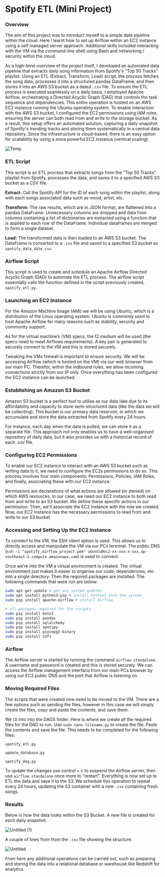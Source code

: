# Spotify ETL (Mini Project)

### Overview

The aim of this project was to introduct myself to a simple data pipeline within the cloud. Here I learnt how to set up Airflow within an EC2 instance using a self managed server approach. Additional skills included interacting with the VM via the command-line shell using Bash and networking / security within the cloud.

As a high-level overview of the project itself, I developed an automated data pipeline that extracts daily song information from Spotify's "Top 50 Tracks" playlist. Using an ETL (Extract, Transform, Load) script, the process fetches the song data, processes it into a structured pandas DataFrame, and then stores it into an AWS S3 bucket as a dated `.csv` file. To ensure the ETL process is executed seamlessly on a daily basis, I employed Apache Airflow, orchestrating a Directed Acyclic Graph (DAG) that controls the task sequence and dependencies. This entire operation is hosted on an AWS EC2 instance running the Ubuntu operating system. To enable interaction with the AWS S3 bucket, I configured the EC2 permissions using IAM roles, ensuring the server can both read from and write to the storage bucket. As a result, this setup offers an automated solution, capturing a daily snapshot of Spotify's trending tracks and storing them systematically in a central data repository. Since the infrastructure is cloud-based, there is an easy option for scalability by using a more powerful EC2 instance (vertical scaling).

![Temp](https://github.com/chrisxj33/Spotify-ETL-Pipeline/assets/53899548/712b171e-8bec-45a4-a93e-58ce6e4ae638)

### ETL Script

This script is an ETL process that extracts songs from the “Top 50 Tracks” playlist from Spotify, processes the data, and saves it to a specified AWS S3 bucket as a CSV file.

**Extract:** Call the Spotify API for the ID of each song within the playlist, along with each songs associated data such as mood, artist, etc.

**Transform:** The raw results, which are in JSON format, are flattened into a pandas DataFrame. Unnecessary columns are dropped and data from columns containing a list of dictionaries are extracted using a function that is applied to each row of the DataFrame. Individual dataframes are merged to form a single dataset.

**Load:** The transformed data is then loaded to an AWS S3 bucket. The DataFrame is converted to a `.csv` file and saved to a specified S3 bucket as `spotify_data_date.csv`.

### Airflow Script

This script is used to create and schedule an Apache Airflow Directed Acyclic Graph (DAG) to automate the ETL process. The airflow script essentially calls the function defined in the script previously created, `spotify_etl.py`.

### Launching an EC2 Instance

For the Amazon Machine Image (AMI) we will be using Ubuntu, which is a distribution of the Linux operating system. Ubuntu is commonly used to host Apache Airflow for many reasons such as stability, security and community support. 

As for the virtual machine’s (VM) specs, the t2.medium will be used (the specs need to meet Airflows requirements). A key pair is generated to securely connect to the VM and this is stored securely.

Tweaking the VMs firewall is important to ensure security. We will be accessing Airflow (which is hosted on the VM) via our web browser from our main PC. Therefor, within the indbound rules, we allow incoming connections strictly from our IP only. Once everything has been configured the EC2 instance can be launched.

### Establishing an Amazon S3 Bucket

Amazon S3 bucket is a perfect tool to utilise as our data lake due to its affordability and capacity to store semi-structured data (like the data we will be collecting). This bucket is our primary data reservoir, in which we accumulate and store the data extracted from Spotify every 24 hours.

For instance, each day when the data is pulled, we can store it as a separate file. This approach not only enables us to have a well-organised repository of daily data, but it also provides us with a historical record of each .csv file.

### Configuring EC2 Permissions

To enable our EC2 instance to interact with an AWS S3 bucket such as writing data to it, we need to configure the EC2s permissions to do so. This process involves four main components: Permissions, Policies, IAM Roles, and finally, associating these with our EC2 instance.

Permissions are declarations of what actions are allowed (or denied) on which AWS resources. In our case, we need our EC2 instance to both read from and write to an S3 bucket. We define these specific actions in our permission. Then, we'll associate the EC2 instance with the role we created. Now, our EC2 instance has the necessary permissions to read from and write to our S3 bucket

### Accessing and Setting Up the EC2 Instance

To connect to the VM, the SSH client option is used. This allows us to directly access and manipulate the VM via our PCs terminal. The public DNS (`ssh -i "spotify_airflow_project.pem" ubuntu@ec2-xx-xxx-x-xxx.ap-southeast-2.compute.amazonaws.com`) is used to connect.

Once we’re into the VM a virtual environment is created. The virtual environment just makes it easier to organise our code, dependencies, etc into a single directory. Then the required packages are installed. The following commands that were run are below:

```bash
sudo apt-get update # get any system updates
sudo apt install python3-pip # install Python3 onto the system
sudo pip install apache-airflow # install Airflow

# all packages required for the scripts
sudo pip install boto3
sudo pip install pandas
sudo pip install sqlalchemy
sudo pip install spotipy
sudo pip install psycopg2-binary
sudo pip install s3fs
```

### Airflow

The Airflow server is started by running the command `airflow standalone`. A username and password is created and this is stored securely. We can access the Airflow management interface from our main PCs browser by using our EC2 public DNS and the port that Airflow is listening on.

### Moving Required Files

The scripts that were created now need to be moved to the VM. There are a few options such as sending the files, however in this case we will simply create the files, copy and paste the contents, and save them.

We `CD` into into the DAGS folder. Here is where we create all the required files for the DAG to run. Use `sudo nano filename.py` to create the file. Paste the contents and save the file. This needs to be completed for the following files:

`spotify_etl.py`

`update_database.py`

`spotify_dag.py`

To update the changes use control + c to suspend the Airflow server, then use `airflow standalone` once more to "restart". Everything is now set up to ETL the data and save it to the S3. We schedule this operation to repeat every 24 hours, updating the S3 container with a new `.csv` containing fresh songs.

### Results

Below is how the data looks within the S3 Bucket. A new file is created for each daily snapshot.

![Untitled (1)](https://github.com/chrisxj33/Spotify-ETL-Pipeline/assets/53899548/6f290e53-0325-4a73-8e29-f5a6b406f2c4)

A couple of lines from from the `.csv` file showing the structure.

![Untitled](https://github.com/chrisxj33/Spotify-ETL-Pipeline/assets/53899548/66d55c23-bad2-4cf1-8e32-b803637d2448)

From here any additional operations can be carried out, such as preparing and storing the data into a relational database or warehouse like Redshift for analytics.
